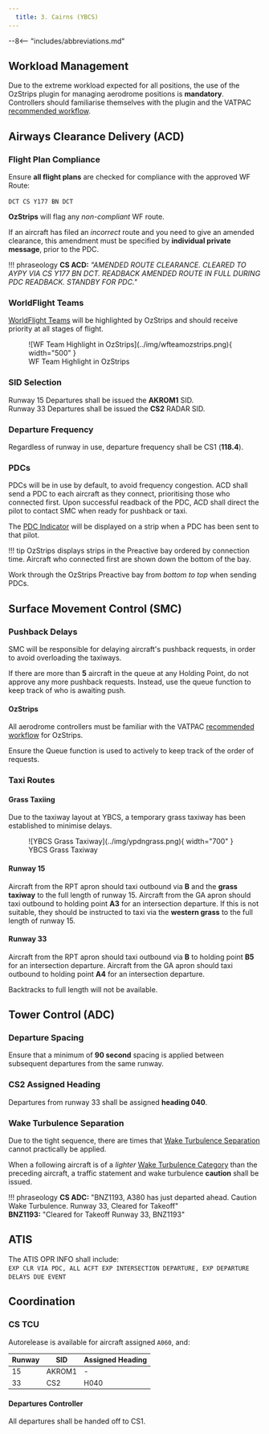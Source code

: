 ```yaml
---
  title: 3. Cairns (YBCS)
---
```


--8<-- "includes/abbreviations.md"

## Workload Management
Due to the extreme workload expected for all positions, the use of the OzStrips plugin for managing aerodrome positions is **mandatory**. Controllers should familiarise themselves with the plugin and the VATPAC [recommended workflow](../../../../client/towerstrips/#recommended-workflow).

## Airways Clearance Delivery (ACD)
### Flight Plan Compliance
Ensure **all flight plans** are checked for compliance with the approved WF Route:

`DCT CS Y177 BN DCT`

**OzStrips** will flag any *non-compliant* WF route.

If an aircraft has filed an *incorrect* route and you need to give an amended clearance, this amendment must be specified by **individual private message**, prior to the PDC.

!!! phraseology
    **CS ACD:** *"AMENDED ROUTE CLEARANCE. CLEARED TO AYPY VIA CS Y177 BN DCT. READBACK AMENDED ROUTE IN FULL DURING PDC READBACK. STANDBY FOR PDC."*

### WorldFlight Teams
[WorldFlight Teams](../../../../#official-team-callsigns) will be highlighted by OzStrips and should receive priority at all stages of flight.

<figure markdown>
![WF Team Highlight in OzStrips](../img/wfteamozstrips.png){ width="500" }
<figcaption>WF Team Highlight in OzStrips</figcaption>
</figure>

### SID Selection
Runway 15 Departures shall be issued the **AKROM1** SID.  
Runway 33 Departures shall be issued the **CS2** RADAR SID.  

### Departure Frequency
Regardless of runway in use, departure frequency shall be CS1 (**118.4**).

### PDCs
PDCs will be in use by default, to avoid frequency congestion. ACD shall send a PDC to each aircraft as they connect, prioritising those who connected first. Upon successful readback of the PDC, ACD shall direct the pilot to contact SMC when ready for pushback or taxi.

The [PDC Indicator](../../../client/towerstrips.md#strips) will be displayed on a strip when a PDC has been sent to that pilot.

!!! tip
    OzStrips displays strips in the Preactive bay ordered by connection time. Aircraft who connected first are shown down the bottom of the bay.

Work through the OzStrips Preactive bay from *bottom to top* when sending PDCs.

## Surface Movement Control (SMC)
### Pushback Delays
SMC will be responsible for delaying aircraft's pushback requests, in order to avoid overloading the taxiways.

If there are more than **5** aircraft in the queue at any Holding Point, do not approve any more pushback requests. Instead, use the queue function to keep track of who is awaiting push.

#### OzStrips
All aerodrome controllers must be familiar with the VATPAC [recommended workflow](../../../../client/towerstrips/#recommended-workflow) for OzStrips.

Ensure the Queue function is used to actively to keep track of the order of requests.

### Taxi Routes
#### Grass Taxiing
Due to the taxiway layout at YBCS, a temporary grass taxiway has been established to minimise delays.

<figure markdown>
![YBCS Grass Taxiway](../img/ypdngrass.png){ width="700" }
  <figcaption>YBCS Grass Taxiway</figcaption>
</figure>

#### Runway 15
Aircraft from the RPT apron should taxi outbound via **B** and the **grass taxiway** to the full length of runway 15. Aircraft from the GA apron should taxi outbound to holding point **A3** for an intersection departure. If this is not suitable, they should be instructed to taxi via the **western grass** to the full length of runway 15. 

#### Runway 33
Aircraft from the RPT apron should taxi outbound via **B** to holding point **B5** for an intersection departure. Aircraft from the GA apron should taxi outbound to holding point **A4** for an intersection departure.

Backtracks to full length will not be available.

## Tower Control (ADC)
### Departure Spacing
Ensure that a minimum of **90 second** spacing is applied between subsequent departures from the same runway.

### CS2 Assigned Heading
Departures from runway 33 shall be assigned **heading 040**.

### Wake Turbulence Separation
Due to the tight sequence, there are times that [Wake Turbulence Separation](../../../../../../separation-standards/waketurb/#runways) cannot practically be applied.

When a following aircraft is of a *lighter* [Wake Turbulence Category](../../../../../../separation-standards/waketurb/#categories) than the preceding aircraft, a traffic statement and wake turbulence **caution** shall be issued.

!!! phraseology
    **CS ADC:** "BNZ1193, A380 has just departed ahead. Caution Wake Turbulence. Runway 33, Cleared for Takeoff"  
    **BNZ1193:** "Cleared for Takeoff Runway 33, BNZ1193"

## ATIS
The ATIS OPR INFO shall include:  
`EXP CLR VIA PDC, ALL ACFT EXP INTERSECTION DEPARTURE, EXP DEPARTURE DELAYS DUE EVENT`

## Coordination
### CS TCU
Autorelease is available for aircraft assigned `A060`, and:

| Runway | SID | Assigned Heading |
| ---------- | --- | --- |
| 15  | AKROM1 | - |
| 33  | CS2 | H040 |

#### Departures Controller
All departures shall be handed off to CS1.